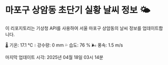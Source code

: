 
# 마포구 상암동 초단기 실황 날씨 정보 🌤️

이 리포지토리는 기상청 API를 사용하여 서울 마포구 상암동의 날씨 정보를 업데이트합니다. 

🌡️ 기온: 17.1 ℃
💧 강수량: 0 mm
💦 습도: 76 %
🌬️ 풍속: 1.5 m/s

마지막 업데이트 시각: 2025년 04월 18일 03시 14분    
